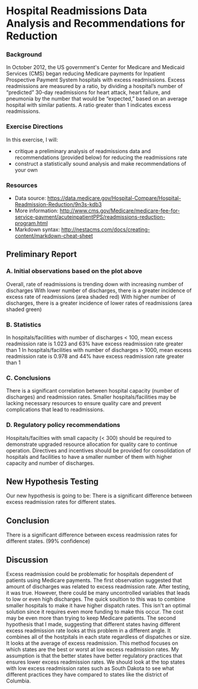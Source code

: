 # Hospital Readmissions Data Analysis and Recommendations for Reduction

### Background
In October 2012, the US government's Center for Medicare and Medicaid Services (CMS) began reducing Medicare payments for Inpatient Prospective Payment System hospitals with excess readmissions. Excess readmissions are measured by a ratio, by dividing a hospital’s number of “predicted” 30-day readmissions for heart attack, heart failure, and pneumonia by the number that would be “expected,” based on an average hospital with similar patients. A ratio greater than 1 indicates excess readmissions.

### Exercise Directions
In this exercise, I will:
+ critique a preliminary analysis of readmissions data and recommendations (provided below) for reducing the readmissions rate
+ construct a statistically sound analysis and make recommendations of your own

### Resources
+ Data source: https://data.medicare.gov/Hospital-Compare/Hospital-Readmission-Reduction/9n3s-kdb3
+ More information: http://www.cms.gov/Medicare/medicare-fee-for-service-payment/acuteinpatientPPS/readmissions-reduction-program.html
+ Markdown syntax: http://nestacms.com/docs/creating-content/markdown-cheat-sheet

## Preliminary Report
### A. Initial observations based on the plot above
Overall, rate of readmissions is trending down with increasing number of discharges
With lower number of discharges, there is a greater incidence of excess rate of readmissions (area shaded red)
With higher number of discharges, there is a greater incidence of lower rates of readmissions (area shaded green)
### B. Statistics
In hospitals/facilities with number of discharges < 100, mean excess readmission rate is 1.023 and 63% have excess readmission rate greater than 1
In hospitals/facilities with number of discharges > 1000, mean excess readmission rate is 0.978 and 44% have excess readmission rate greater than 1
### C. Conclusions
There is a significant correlation between hospital capacity (number of discharges) and readmission rates.
Smaller hospitals/facilities may be lacking necessary resources to ensure quality care and prevent complications that lead to readmissions.
### D. Regulatory policy recommendations
Hospitals/facilties with small capacity (< 300) should be required to demonstrate upgraded resource allocation for quality care to continue operation.
Directives and incentives should be provided for consolidation of hospitals and facilities to have a smaller number of them with higher capacity and number of discharges.

## New Hypothesis Testing
Our new hypothesis is going to be: There is a significant difference between excess readmission rates for different states.

## Conclusion
There is a significant difference between excess readmission rates for different states. (99% confidence)

## Discussion
Excess readmission could be problematic for hospitals dependent of patients using Medicare payments. The first observation suggested that amount of discharges was related to excess readmission rate. After testing, it was true. However, there could be many uncontrolled variables that leads to low or even high discharges. The quick soultion to this was to combine smaller hospitals to make it have higher dispatch rates. This isn't an optimal solution since it requires even more funding to make this occur. The cost may be even more than trying to keep Medicare patients.
The second hypothesis that I made, suggesting that different states having different excess readmission rate looks at this problem in a different angle. It combines all of the hostpitals in each state regardless of dispatches or size. It looks at the average of excess readmission. This method focuses on which states are the best or worst at low excess readmission rates. My assumption is that the better states have better regulatory practices that ensures lower excess readmission rates. We should look at the top states with low excess readmission rates such as South Dakota to see what different practices they have compared to states like the district of Columbia.
